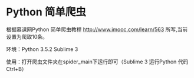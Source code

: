 # Python 简单爬虫

根据慕课网Python 简单爬虫教程 http://www.imooc.com/learn/563 所写,当前设置为爬取10条。


环境：Python 3.5.2  Sublime 3

使用：打开爬虫文件夹在spider_main下运行即可（Sublime 3  运行Python 代码 Ctrl+B）